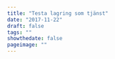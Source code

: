 ```yaml
---
title: "Testa lagring som tjänst"
date: "2017-11-22"
draft: false
tags: ""
showthedate: false
pageimage: ""
---
```

